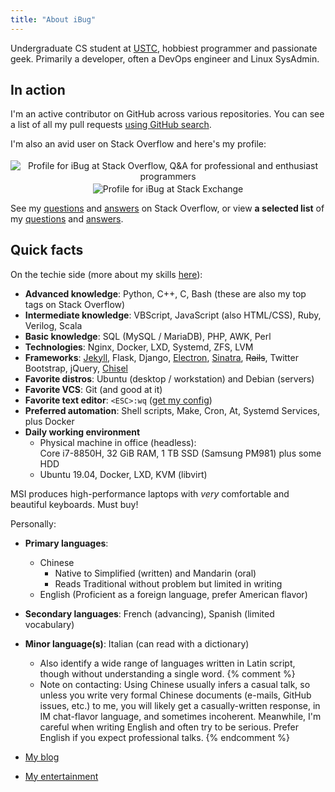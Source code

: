 ```yaml
---
title: "About iBug"
---
```


Undergraduate CS student at [USTC], hobbiest programmer and passionate geek. Primarily a developer, often a DevOps engineer and Linux SysAdmin.

## In action

I'm an active contributor on GitHub across various repositories. You can see a list of all my pull requests [using GitHub search][all-prs].

I'm also an avid user on Stack Overflow and here's my profile:

<p><center>
<a href="https://stackoverflow.com/users/5958455" style="text-decoration: initial;">
<img alt="Profile for iBug at Stack Overflow, Q&A for professional and enthusiast programmers" src="https://stackoverflow.com/users/flair/5958455.png" class="card" style="margin-top: 0.2rem;"/>
</a>
<a href="https://stackexchange.com/users/7886663" style="text-decoration: initial;">
<img alt="Profile for iBug at Stack Exchange" src="https://stackexchange.com/users/flair/7886663.png" class="card" style="margin-top: 0.2rem;"/>
</a>
</center></p>

See my [questions][so-q] and [answers][so-a] on Stack Overflow, or view **a selected list** of my [questions][so-sq] and [answers][so-sa].

## Quick facts

On the techie side (more about my skills [here](/skills)):

- **Advanced knowledge**: Python, C++, C, Bash (these are also my top tags on Stack Overflow)
- **Intermediate knowledge**: VBScript, JavaScript (also HTML/CSS), Ruby, Verilog, Scala
- **Basic knowledge**: SQL (MySQL / MariaDB), PHP, AWK, Perl
- **Technologies**: Nginx, Docker, LXD, Systemd, ZFS, LVM
- **Frameworks**: [Jekyll](https://jekyllrb.com), Flask, Django, [Electron](https://electronjs.org), [Sinatra](http://sinatrarb.com), <s>Rails</s>, Twitter Bootstrap, jQuery, [Chisel](https://www.chisel-lang.org)
- **Favorite distros**: Ubuntu (desktop / workstation) and Debian (servers)
- **Favorite VCS**: Git (and good at it)
- **Favorite text editor**: `<ESC>:wq` ([get my config](https://ibugone.com/ext/conf/vimrc))
- **Preferred automation**: Shell scripts, Make, Cron, At, Systemd Services, plus Docker
- **Daily working environment**
  - Physical machine in office (headless):  
    Core i7-8850H, 32 GiB RAM, 1 TB SSD (Samsung PM981) plus some HDD
  - Ubuntu 19.04, Docker, LXD, KVM (libvirt)

MSI produces high-performance laptops with *very* comfortable and beautiful keyboards. Must buy!

Personally:

- **Primary languages**:
  - Chinese
    - Native to Simplified (written) and Mandarin (oral)
    - Reads Traditional without problem but limited in writing
  - English (Proficient as a foreign language, prefer American flavor)
- **Secondary languages**: French (advancing), Spanish (limited vocabulary)
- **Minor language(s)**: Italian (can read with a dictionary)
  - Also identify a wide range of languages written in Latin script, though without understanding a single word.
{% comment %}
  - Note on contacting: Using Chinese usually infers a casual talk, so unless you write very formal Chinese documents (e-mails, GitHub issues, etc.) to me, you will likely get a casually-written response, in IM chat-flavor language, and sometimes incoherent. Meanwhile, I'm careful when writing English and often try to be serious. Prefer English if you expect professional talks.
{% endcomment %}
- [My blog](/blog)
- [My entertainment](/entertainment)


  [USTC]: https://en.ustc.edu.cn/
  [so-q]: https://stackoverflow.com/users/5958455/ibug?tab=questions "iBug's questions on Stack Overflow"
  [so-a]: https://stackoverflow.com/users/5958455/ibug?tab=answers "iBug's answers on Stack Overflow"
  [so-sq]: /so/selected-questions
  [so-sa]: /so/selected-answers
  [all-prs]: https://github.com/pulls?utf8=%E2%9C%93&q=is%3Apr+author%3AiBug+archived%3Afalse "All of iBug's pull requests on GitHub"
